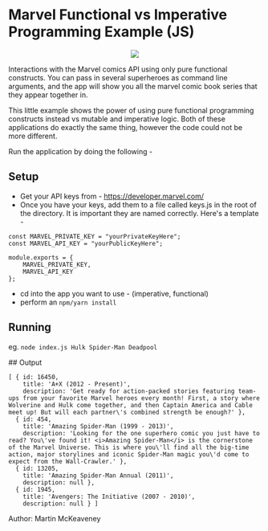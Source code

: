 # Marvel Functional vs Imperative Programming Example (JS)

<p align="center">
  <img src="http://ep.yimg.com/ay/stylinonline/marvel-46.jpg"/>
</p>

Interactions with the Marvel comics API using only pure functional constructs. You can pass in several superheroes as command line arguments, and the app will show you all the marvel comic book series that they appear together in.

This little example shows the power of using pure functional programming constructs instead vs mutable and imperative logic. Both of these applications do exactly the same thing, however the code could not be more different.

Run the application by doing the following - 

## Setup
- Get your API keys from - https://developer.marvel.com/
- Once you have your keys, add them to a file called keys.js in the root of the directory. It is important they are named correctly. Here's a template - 
```
const MARVEL_PRIVATE_KEY = "yourPrivateKeyHere";
const MARVEL_API_KEY = "yourPublicKeyHere";

module.exports = {
    MARVEL_PRIVATE_KEY,
    MARVEL_API_KEY
};
```
- cd into the app you want to use - (imperative, functional)
- perform an 
``` npm/yarn install ```

## Running
eg. ``` node index.js Hulk Spider-Man Deadpool ```


## Output
```
[ { id: 16450,
    title: 'A+X (2012 - Present)',
    description: 'Get ready for action-packed stories featuring team-ups from your favorite Marvel heroes every month! First, a story where Wolverine and Hulk come together, and then Captain America and Cable meet up! But will each partner\'s combined strength be enough?' },
  { id: 454,
    title: 'Amazing Spider-Man (1999 - 2013)',
    description: 'Looking for the one superhero comic you just have to read? You\'ve found it! <i>Amazing Spider-Man</i> is the cornerstone of the Marvel Universe. This is where you\'ll find all the big-time action, major storylines and iconic Spider-Man magic you\'d come to expect from the Wall-Crawler.' },
  { id: 13205,
    title: 'Amazing Spider-Man Annual (2011)',
    description: null },
  { id: 1945,
    title: 'Avengers: The Initiative (2007 - 2010)',
    description: null } ]
```

Author: Martin McKeaveney
